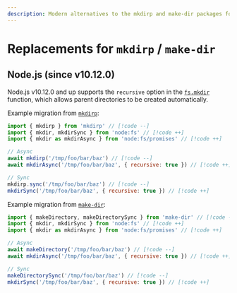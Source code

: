 ```yaml
---
description: Modern alternatives to the mkdirp and make-dir packages for recursively creating directories in Node.js
---
```


# Replacements for `mkdirp` / `make-dir`

## Node.js (since v10.12.0)

Node.js v10.12.0 and up supports the `recursive` option in the [`fs.mkdir`](https://nodejs.org/api/fs.html#fsmkdirpath-options-callback) function, which allows parent directories to be created automatically.

Example migration from [`mkdirp`](https://github.com/isaacs/node-mkdirp):

```js
import { mkdirp } from 'mkdirp' // [!code --]
import { mkdir, mkdirSync } from 'node:fs' // [!code ++]
import { mkdir as mkdirAsync } from 'node:fs/promises' // [!code ++]

// Async
await mkdirp('/tmp/foo/bar/baz') // [!code --]
await mkdirAsync('/tmp/foo/bar/baz', { recursive: true }) // [!code ++]

// Sync
mkdirp.sync('/tmp/foo/bar/baz') // [!code --]
mkdirSync('/tmp/foo/bar/baz', { recursive: true }) // [!code ++]
```

Example migration from [`make-dir`](https://github.com/sindresorhus/make-dir):

```js
import { makeDirectory, makeDirectorySync } from 'make-dir' // [!code --]
import { mkdir, mkdirSync } from 'node:fs' // [!code ++]
import { mkdir as mkdirAsync } from 'node:fs/promises' // [!code ++]

// Async
await makeDirectory('/tmp/foo/bar/baz') // [!code --]
await mkdirAsync('/tmp/foo/bar/baz', { recursive: true }) // [!code ++]

// Sync
makeDirectorySync('/tmp/foo/bar/baz') // [!code --]
mkdirSync('/tmp/foo/bar/baz', { recursive: true }) // [!code ++]
```
